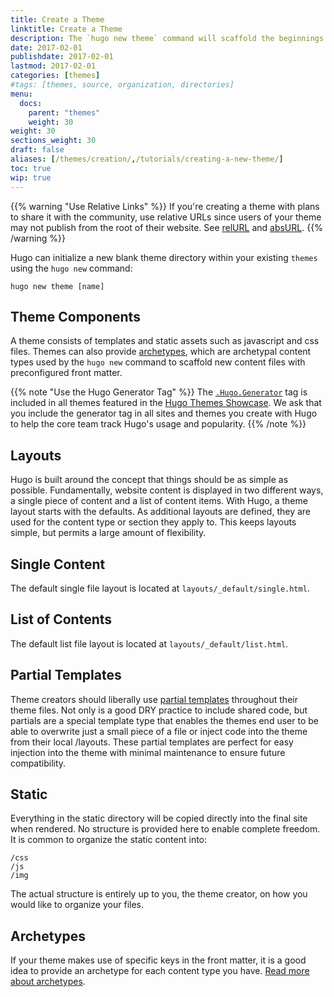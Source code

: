 ```yaml
---
title: Create a Theme
linktitle: Create a Theme
description: The `hugo new theme` command will scaffold the beginnings of a new theme for you to get you on your way.
date: 2017-02-01
publishdate: 2017-02-01
lastmod: 2017-02-01
categories: [themes]
#tags: [themes, source, organization, directories]
menu:
  docs:
    parent: "themes"
    weight: 30
weight: 30
sections_weight: 30
draft: false
aliases: [/themes/creation/,/tutorials/creating-a-new-theme/]
toc: true
wip: true
---
```


{{% warning "Use Relative Links" %}}
If you're creating a theme with plans to share it with the community, use relative URLs since users of your theme may not publish from the root of their website. See [relURL](/functions/relurl) and [absURL](/functions/absurl).
{{% /warning %}}

Hugo can initialize a new blank theme directory within your existing `themes` using the `hugo new` command:

```
hugo new theme [name]
```

## Theme Components

A theme consists of templates and static assets such as javascript and css files. Themes can also provide [archetypes][], which are archetypal content types used by the `hugo new` command to scaffold new content files with preconfigured front matter.


{{% note "Use the Hugo Generator Tag" %}}
The [`.Hugo.Generator`](/variables/hugo/) tag is included in all themes featured in the [Hugo Themes Showcase](http://themes.gohugo.io). We ask that you include the generator tag in all sites and themes you create with Hugo to help the core team track Hugo's usage and popularity.
{{% /note %}}

## Layouts

Hugo is built around the concept that things should be as simple as possible.
Fundamentally, website content is displayed in two different ways, a single
piece of content and a list of content items. With Hugo, a theme layout starts
with the defaults. As additional layouts are defined, they are used for the
content type or section they apply to. This keeps layouts simple, but permits
a large amount of flexibility.

## Single Content

The default single file layout is located at `layouts/_default/single.html`.

## List of Contents

The default list file layout is located at `layouts/_default/list.html`.

## Partial Templates

Theme creators should liberally use [partial templates](/templates/partials/)
throughout their theme files. Not only is a good DRY practice to include shared
code, but partials are a special template type that enables the themes end user
to be able to overwrite just a small piece of a file or inject code into the
theme from their local /layouts. These partial templates are perfect for easy
injection into the theme with minimal maintenance to ensure future
compatibility.

## Static

Everything in the static directory will be copied directly into the final site
when rendered. No structure is provided here to enable complete freedom. It is
common to organize the static content into:

```
/css
/js
/img
```

The actual structure is entirely up to you, the theme creator, on how you would like to organize your files.

## Archetypes

If your theme makes use of specific keys in the front matter, it is a good idea
to provide an archetype for each content type you have. [Read more about archetypes][archetypes].

[archetypes]: /content-management/archetypes/
